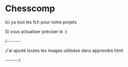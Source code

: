 # Chesscomp

Ici ya tout les fch pour notre projets

Si vous actualiser préciser le :)


/-------

J'ai ajouté toutes les images utilisées dans apprendre.html

-------/
